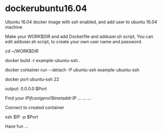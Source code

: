 # dockerubuntu16.04


 Ubuntu 16.04 docker image with ssh enabled,
 and add user to ubuntu 16.04 machine

 Make your WORK$DIR and add Dockerfile and adduser.sh script,
 You can edit adduser.sh script, to create your own user name and password.

cd ~/WORK$DIR

docker build -t example-ubuntu-ssh .

docker container run --detach -P ubuntu-ssh  example-ubuntu-ssh


docker port ubuntu-ssh 22

output:
0.0.0.0:$Port

 Find your $IP
ifconig
ens18     
          inet addr:$IP 
          ...
          ...
          ...

Connect to created container 


ssh $IP -p $Port


Have fun  ... 
